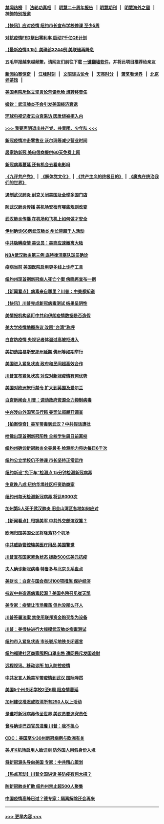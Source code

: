 #### [禁闻热榜](热点新闻.md?=0)  &nbsp;&nbsp;|&nbsp;&nbsp; [法轮功真相](https://github.com/gfw-breaker/truth/blob/master/README.md?=0) &nbsp;&nbsp;|&nbsp;&nbsp; [明慧二十周年报告](https://github.com/gfw-breaker/mh-reports/blob/master/README.md?=0) &nbsp;&nbsp;|&nbsp;&nbsp;[明慧期刊](https://github.com/gfw-breaker/mh-qikan) &nbsp;&nbsp;|&nbsp;&nbsp; [明慧海外之窗](https://github.com/gfw-breaker/mh-news/blob/master/README.md?=0) &nbsp;&nbsp;|&nbsp;&nbsp; [神韵特别报道](https://github.com/gfw-breaker/mh-news/blob/master/shenyun.md?=0)
#### [【快讯】应对疫情  纽约市长宣布学校停课 至少5周](../pages/nsc412/n11942804.md?t=03160802) 
#### [对抗疫情FED祭出零利率 启动7千亿QE计划](../pages/nsc412/n11942782.md?t=03160802) 
#### [【最新疫情3.15】美确诊3244例 美联储再降息](../pages/nsc412/n11940988.md?t=03160802) 
#### 五毛举报越来越频繁，请网友们前往下载 [一键翻墙软件](https://github.com/gfw-breaker/ssr-accounts)，并将此项目推荐给亲友
#### [新闻拍案惊奇](https://github.com/gfw-breaker/banned-news/blob/master/pages/link4.md) &nbsp;&nbsp;|&nbsp;&nbsp; [江峰时刻](https://github.com/gfw-breaker/banned-news/blob/master/pages/link4.md) &nbsp;&nbsp;|&nbsp;&nbsp; [文昭谈古论今](https://github.com/gfw-breaker/banned-news/blob/master/pages/link4.md) &nbsp;&nbsp;|&nbsp;&nbsp; [天亮时分](https://github.com/gfw-breaker/banned-news/blob/master/pages/link4.md) &nbsp;&nbsp;|&nbsp;&nbsp; [萧茗看世界](https://github.com/gfw-breaker/banned-news/blob/master/pages/link4.md) &nbsp;&nbsp;|&nbsp;&nbsp; [北京老茶馆](https://github.com/gfw-breaker/banned-news/blob/master/pages/link4.md) &nbsp;&nbsp;|&nbsp;&nbsp; 
#### [美国务院斥赵立坚言论荒谬危险 想转移责任](../pages/nsc412/n11942518.md?t=03160802) 
#### [姆钦：武汉肺炎不会引发美国经济衰退](../pages/nsc412/n11942530.md?t=03160802) 
#### [环球电视记者去白宫采访 因发烧被拒入内](../pages/nsc412/n11942516.md?t=03160802) 
#### [>>> 我要声明退出共产党、共青团、少年队 <<<](https://github.com/begood0513/goodnews/blob/master/quit/letter.md) 
#### [新冠疫情冲击零售业 沃尔玛等减少营业时间](../pages/nsc412/n11942454.md?t=03160802) 
#### [居家防新冠 美电信商提供60天免费上网](../pages/nsc412/n11942457.md?t=03160802) 
#### [新冠病毒蔓延 还有机会去看电影吗](../pages/nsc412/n11942385.md?t=03160802) 
#### [《九评共产党》](https://github.com/begood0513/9ping.md/blob/master/README.md) &nbsp;|&nbsp; [《解体党文化》](../../../../jtdwh.md/blob/master/README.md)  &nbsp;|&nbsp; [《共产主义的终极目的》](../../../../gczydzjmd.md/blob/master/README.md) &nbsp;|&nbsp; [《魔鬼在统治我们的世界》](../../../../mgztzwmdsj.md/blob/master/README.md) 
#### [遏制武汉肺炎 耐克关闭美国及全球多国门店](../pages/nsc412/n11942366.md?t=03160802) 
#### [防武汉肺炎传播 美机场安检有哪些规则改变](../pages/nsc412/n11939497.md?t=03160802) 
#### [武汉肺炎传播 在机场和飞机上如何做才安全](../pages/nsc412/n11928171.md?t=03160802) 
#### [伊州确诊66例武汉肺炎 州长禁超千人活动](../pages/nsc412/n11941564.md?t=03160802) 
#### [中共隐瞒疫情 美议员：美商应速撤离大陆](../pages/nsc412/n11941407.md?t=03160802) 
#### [NBA武汉肺炎第三例 底特律活塞队球员确诊](../pages/nsc412/n11941282.md?t=03160802) 
#### [疫病当前 美国医院启用更多线上诊疗工具](../pages/nsc412/n11941300.md?t=03160802) 
#### [纽约州现首例新冠病人死亡个案  傍晚再宣布一例](../pages/nsc412/n11941340.md?t=03160802) 
#### [【新闻看点】病毒来自哪里？川普：中美都知道](../pages/nsc412/n11940769.md?t=03160802) 
#### [【快讯】川普完成新冠病毒测试 结果呈阴性](../pages/nsc412/n11941045.md?t=03160802) 
#### [美情报机构紧盯中共和伊朗疫情数据是否造假](../pages/nsc412/n11940875.md?t=03160802) 
#### [美大学疫情地图热议 改回“台湾”称呼](../pages/nsc412/n11940365.md?t=03160802) 
#### [白宫防疫情 央视记者体温过高被拒进入](../pages/nsc412/n11940841.md?t=03160802) 
#### [美初选路易斯安那州延期 佛州等如期举行](../pages/nsc412/n11940614.md?t=03160802) 
#### [美国进入紧急状态 政府和民间超高效合作](../pages/nsc412/n11940720.md?t=03160802) 
#### [川普宣布紧急状态 对应对新冠疫情有何优势](../pages/nsc412/n11940632.md?t=03160802) 
#### [美国对欧洲旅行禁令 扩大到英国及爱尔兰](../pages/nsc412/n11940647.md?t=03160802) 
#### [白宫新闻会 川普：调动政府资源全力抑制病毒](../pages/nsc412/n11940558.md?t=03160802) 
#### [中兴涉向外国官员行贿 美司法部展开调查](../pages/nsc412/n11940378.md?t=03160802) 
#### [【拍案惊奇】美军带毒到武汉？中共假话遭批](../pages/nsc412/n11939240.md?t=03160802) 
#### [哈佛出现首例新冠阳性  全校学生周日前离校](../pages/nsc412/n11939759.md?t=03160802) 
#### [纽约州确诊新冠肺炎全美最多  检测能力将达每日6千次](../pages/nsc412/n11939581.md?t=03160802) 
#### [纽约公立学校仍不停课 市长坚持正常运作](../pages/nsc412/n11939557.md?t=03160802) 
#### [纽约新设“免下车”检测点  15分钟检测新冠病毒](../pages/nsc412/n11939513.md?t=03160802) 
#### [生意跌八成  纽约华埠社区吁资助商家](../pages/nsc412/n11939562.md?t=03160802) 
#### [纽约州每天检测新冠病毒  将达6000次](../pages/nsc412/n11939510.md?t=03160802) 
#### [加州第5人死于武汉肺炎 旧金山湾区各地如何应对](../pages/nsc412/n11939263.md?t=03160802) 
#### [【新闻看点】甩锅美军 中共外交部演双簧？](../pages/nsc412/n11938828.md?t=03160802) 
#### [欧洲归国美国公民将降落13个机场](../pages/nsc412/n11939026.md?t=03160802) 
#### [中共威胁管控输美医疗用品 美国警觉](../pages/nsc412/n11938602.md?t=03160802) 
#### [川普宣布国家紧急状态 拨款500亿美元抗疫](../pages/nsc412/n11939032.md?t=03160802) 
#### [夫人确诊新冠病毒 特鲁多与北京关系盘点](../pages/nsc412/n11938748.md?t=03160802) 
#### [美财长：白宫与国会商讨100项措施 保护经济](../pages/nsc412/n11938829.md?t=03160802) 
#### [抗议中共造谣病毒起源？美国务院召见崔天凯](../pages/nsc412/n11938747.md?t=03160802) 
#### [美专家：疫情让市场震荡 但也没那么吓人](../pages/nsc412/n11938573.md?t=03160802) 
#### [川普签署法案 禁使用联邦资金购买华为设备](../pages/nsc412/n11938279.md?t=03160802) 
#### [川普：美很快进行大规模武汉肺炎病毒测试](../pages/nsc412/n11938523.md?t=03160802) 
#### [纽约市入紧急状态  市长驳斥地铁关闭谣言](../pages/nsc412/n11937384.md?t=03160802) 
#### [纽约福建社区商家囤积口罩出售 遭网民斥发国难财](../pages/nsc412/n11937354.md?t=03160802) 
#### [远程视讯、移动诊所  加入防控疫情](../pages/nsc412/n11937370.md?t=03160802) 
#### [中共发言人赖美军带疫情到武汉 国际哗然](../pages/nsc412/n11936484.md?t=03160802) 
#### [美国5个州关闭学校2至6周 阻疫情蔓延](../pages/nsc412/n11937190.md?t=03160802) 
#### [加州建议推迟或取消所有250人以上活动](../pages/nsc412/n11937373.md?t=03160802) 
#### [是谁将新冠病毒传至世界 美议员要追究责任](../pages/nsc412/n11936827.md?t=03160802) 
#### [曾与确诊巴西官员进餐 川普：我不担心](../pages/nsc412/n11936958.md?t=03160802) 
#### [CDC：美国至少30州新冠病例与欧洲有关](../pages/nsc412/n11936623.md?t=03160802) 
#### [美JFK机场启用人脸识别 防外国人用假身份入境](../pages/nsc412/n11936511.md?t=03160802) 
#### [将新冠源头导向美国 专家：中共精心策划](../pages/nsc412/n11936432.md?t=03160802) 
#### [【热点互动】川普全国讲话 美防疫有何大招？](../pages/nsc412/n11936288.md?t=03160802) 
#### [防新冠肺炎扩散 纽约州禁止超500人聚集](../pages/nsc412/n11936400.md?t=03160802) 
#### [中国疫情高峰已过？德专家：隔离解除还会再来](../pages/nsc412/n11935994.md?t=03160802) 

----
#### [ >>> 更早内容 <<< ](../indexes/nsc412-earlier.md)
